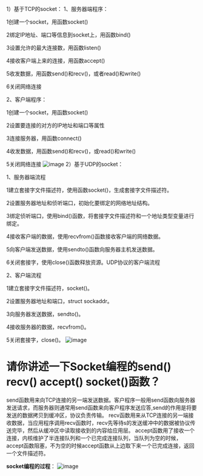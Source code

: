 1）基于TCP的socket：
1、服务器端程序：

1创建一个socket，用函数socket()

2绑定IP地址、端口等信息到socket上，用函数bind()

3设置允许的最大连接数，用函数listen()

4接收客户端上来的连接，用函数accept()

5收发数据，用函数send()和recv()，或者read()和write()

6关闭网络连接

2、客户端程序：

1创建一个socket，用函数socket()

2设置要连接的对方的IP地址和端口等属性

3连接服务器，用函数connect()

4收发数据，用函数send()和recv()，或read()和write()

5关闭网络连接
![image](https://uploadfiles.nowcoder.com/images/20190315/308571_1552654678444_69CF8398BCC9F204991E623723D022E7)
2）基于UDP的socket：

1、服务器端流程

1建立套接字文件描述符，使用函数socket()，生成套接字文件描述符。

2设置服务器地址和侦听端口，初始化要绑定的网络地址结构。

3绑定侦听端口，使用bind()函数，将套接字文件描述符和一个地址类型变量进行绑定。

4接收客户端的数据，使用recvfrom()函数接收客户端的网络数据。

5向客户端发送数据，使用sendto()函数向服务器主机发送数据。

6关闭套接字，使用close()函数释放资源。UDP协议的客户端流程

2、客户端流程

1建立套接字文件描述符，socket()。

2设置服务器地址和端口，struct sockaddr。

3向服务器发送数据，sendto()。

4接收服务器的数据，recvfrom()。

5关闭套接字，close()。
![image](https://uploadfiles.nowcoder.com/images/20190315/308571_1552654687053_263E6AFD1A48F8511D04B67EB12AA24C)

# 请你讲述一下Socket编程的send() recv() accept() socket()函数？
send函数用来向TCP连接的另一端发送数据。客户程序一般用send函数向服务器发送请求，而服务器则通常用send函数来向客户程序发送应答,send的作用是将要发送的数据拷贝到缓冲区，协议负责传输。
recv函数用来从TCP连接的另一端接收数据，当应用程序调用recv函数时，recv先等待s的发送缓冲中的数据被协议传送完毕，然后从缓冲区中读取接收到的内容给应用层。
accept函数用了接收一个连接，内核维护了半连接队列和一个已完成连接队列，当队列为空的时候，accept函数阻塞，不为空的时候accept函数从上边取下来一个已完成连接，返回一个文件描述符。

**socket编程的过程**：
![image](https://pic3.zhimg.com/80/v2-29a5c5900181463deb03c03ff8a15a7e_1440w.jpg)